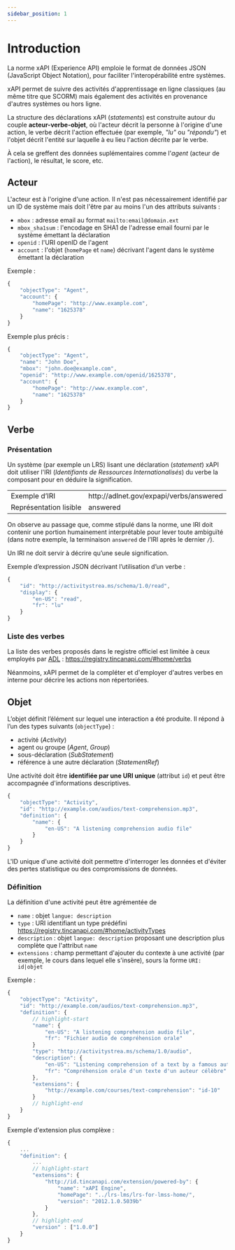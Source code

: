 ```yaml
---
sidebar_position: 1
---
```


# Introduction

La norme xAPI (Experience API) emploie le format de données JSON (JavaScript Object Notation), pour faciliter l'interopérabilité entre systèmes.

xAPI permet de suivre des activités d'apprentissage en ligne classiques (au même titre que SCORM) mais également des activités en provenance d'autres systèmes ou hors ligne.

La structure des déclarations xAPI (*statements*) est construite autour du couple **acteur-verbe-objet**, où l'acteur décrit la personne à l'origine d'une action, le verbe décrit l'action effectuée (par exemple, *"lu"* ou *"répondu"*) et l'objet décrit l'entité sur laquelle à eu lieu l'action décrite par le verbe.

À cela se greffent des données suplémentaires comme l'*agent* (acteur de l'action), le résultat, le score, etc.

## Acteur

L'acteur est à l'origine d'une action. Il n'est pas nécessairement identifié par un ID de système mais doit l'être par au moins l'un des attributs suivants :
- `mbox` : adresse email au format `mailto:email@domain.ext`
- `mbox_sha1sum` : l'encodage en SHA1 de l'adresse email fourni par le système émettant la déclaration
- `openid` : l'URI openID de l'agent
- `account` : l'objet (`homePage` et `name`) décrivant l'agent dans le système émettant la déclaration

Exemple :

```js
{
    "objectType": "Agent",
    "account": {
        "homePage": "http://www.example.com",
        "name": "1625378"
    }
}
```

Exemple plus précis :

```js
{
    "objectType": "Agent",
    "name": "John Doe",
    "mbox": "john.doe@example.com",
    "openid": "http://www.example.com/openid/1625378",
    "account": {
        "homePage": "http://www.example.com",
        "name": "1625378"
    }
}
```

## Verbe

### Présentation

Un système (par exemple un LRS) lisant une déclaration (*statement*) xAPI doit utiliser l'IRI (*Identifiants de Ressources Internationalisés*) du verbe la composant pour en déduire la signification.

<table>
  <tr>
      <td>Exemple d’IRI</td>
      <td>http://adlnet.gov/expapi/verbs/answered</td>
  </tr>
  <tr>
      <td>Représentation lisible</td>
      <td>answered</td>
  </tr>
</table>

On observe au passage que, comme stipulé dans la norme, une IRI doit contenir une portion humainement interprétable pour lever toute ambiguïté (dans notre exemple, la terminaison `answered` de l’IRI après le dernier `/`).

Un IRI ne doit servir à décrire qu’une seule signification.

Exemple d’expression JSON décrivant l’utilisation d’un verbe :

```js
{
    "id": "http://activitystrea.ms/schema/1.0/read", 
    "display": {
        "en-US": "read",
        "fr": "lu" 
    } 
}
```

### Liste des verbes

La liste des verbes proposés dans le registre officiel est limitée à ceux employés par [ADL](https://www.adlnet.gov/about/) :
https://registry.tincanapi.com/#home/verbs

Néanmoins, xAPI permet de la compléter et d'employer d'autres verbes en interne pour décrire les actions non répertoriées.

## Objet

L’objet définit l’élément sur lequel une interaction a été produite. Il répond à l’un des types suivants (`objectType`) :
- activité (*Activity*)
- agent ou groupe (*Agent*, *Group*)
- sous-déclaration (*SubStatement*)
- référence à une autre déclaration (*StatementRef*)

Une activité doit être **identifiée par une URI unique** (attribut `id`) et peut être accompagnée d'informations descriptives.

```js
{
    "objectType": "Activity",
    "id": "http://example.com/audios/text-comprehension.mp3", 
    "definition": {
        "name": {
            "en-US": "A listening comprehension audio file"
        }
    }
}
```

L'ID unique d'une activité doit permettre d'interroger les données et d'éviter des pertes statistique ou des compromissions de données.

### Définition

La définition d'une activité peut être agrémentée de 
- `name` : objet `langue: description`
- `type` : URI identifiant un type prédéfini https://registry.tincanapi.com/#home/activityTypes
- `description` : objet `langue: description` proposant une description plus complète que l'attribut `name`
- `extensions` : champ permettant d'ajouter du contexte à une activité (par exemple, le cours dans lequel elle s'insère), sours la forme `URI: id|objet`

Exemple :

```js
{
    "objectType": "Activity",
    "id": "http://example.com/audios/text-comprehension.mp3", 
    "definition": {
        // highlight-start
        "name": {
            "en-US": "A listening comprehension audio file",
            "fr": "Fichier audio de compréhension orale"
        }
        "type": "http://activitystrea.ms/schema/1.0/audio",
        "description": {
            "en-US": "Listening comprehension of a text by a famous author",
            "fr": "Compréhension orale d'un texte d'un auteur célèbre"
        },
        "extensions": {
            "http://example.com/courses/text-comprehension": "id-10"
        }
        // highlight-end
    }
}
```

Exemple d'extension plus complèxe :

```js
{
    ...
    "definition": {
        ...
        // highlight-start
        "extensions": {
            "http://id.tincanapi.com/extension/powered-by": {
                "name": "xAPI Engine",
                "homePage": "../lrs-lms/lrs-for-lmss-home/",
                "version": "2012.1.0.5039b"
            }
        },
        // highlight-end
        "version" : ["1.0.0"]
    }
}
```
